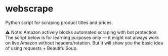 # webscrape
Python script for scraping product titles and prices.

⚠️ Note: Amazon actively blocks automated scraping with bot protection. The script below is for learning purposes only — it might not always work on live Amazon without headers/rotation. But it will show you the basic idea of using requests + BeautifulSoup.
